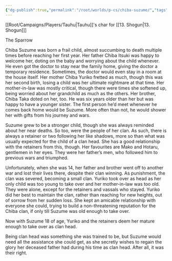 ```yaml
---
{"dg-publish":true,"permalink":"/root/worlds/p-cs/chiba-suzume/","tags":["Balky","Other","Fantasy"]}
---
```


[[Root/Campaigns/Players/Tauhu\|Tauhu]]'s char for [[13. Shogun\|13. Shogun]]]

The Sparrow

  
Chiba Suzume was born a frail child, almost succumbing to death multiple times before reaching her first year. Her father Chiba Itsuki was happy to welcome her, doting on the baby and worrying about the child whenever. He even got the doctor to stay near the family home, giving the doctor a temporary residence. Sometimes, the doctor would even stay in a room at the house itself. Her mother Chiba Yuriko fretted as much, though this was her second birth, losing a child was her ultimate nightmare at that time. Her mother-in-law was mostly critical, though there were times she softened up, being worried about her grandchild as much as the others. Her brother, Chiba Taka doted on her, too. He was six years older than her but was happy to have a younger sister. The first person he’d meet whenever he comes back home would be Suzume. More often than not, he would shower her with gifts from his journey and wars.

  

Suzume grew to be a stronger child, though she was always reminded about her near deaths. So too, were the people of her clan. As such, there is always a retainer or two following her like shadows, more so than what was usually expected for the child of a clan head. She has a good relationship with the retainers from this, though. Her favourites are Mako and Hotaru, gentlemen in her eyes. They were her father’s men, who followed him to previous wars and triumphed. 

  

Unfortunately, when she was 14, her father and brother went off to another war and lost their lives there, despite their clan winning. As punishment, the clan was severed, becoming a small clan. Yuriko took over as head as her only child was too young to take over and her mother-in-law was too old. They were alone, except for the retainers and vassals who stayed. Yuriko did her best to maintain the clan, rather than reaching for new heights, out of sorrow from her sudden loss. She kept an amicable relationship with everyone she could, trying to build a non-threatening reputation for the Chiba clan, if only till Suzume was old enough to take over.

  

Now with Suzume 18 of age, Yuriko and the retainers deem her mature enough to take over as clan head. 

  

Being clan head was something she was trained to be, but Suzume would need all the assistance she could get, as she secretly wishes to regain the glory her deceased father had during his time as clan head. After all, it was their right.